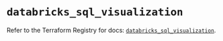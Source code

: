 # `databricks_sql_visualization`

Refer to the Terraform Registry for docs: [`databricks_sql_visualization`](https://registry.terraform.io/providers/databricks/databricks/1.94.0/docs/resources/sql_visualization).
